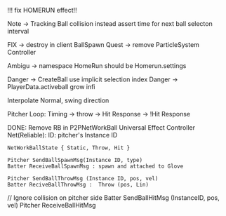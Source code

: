 
!!! fix HOMERUN effect!!

Note -> Tracking Ball collision instead assert time for next ball selecton interval

FIX -> destroy in client BallSpawn
Quest -> remove ParticleSystem Controller

Ambigu -> namespace HomeRun should be Homerun.settings

Danger -> CreateBall use implicit selection index
Danger -> PlayerData.activeball grow infi

Interpolate Normal, swing direction

Pitcher Loop:
    Timing  -> throw -> Hit Response
                     -> !Hit Response

DONE:
Remove RB in P2PNetWorkBall
Universal Effect Controller
Net(Reliable):
    ID: pitcher's Instance ID

    NetWorkBallState { Static, Throw, Hit }

    Pitcher SendBallSpawnMsg(Instance ID, type)
    Batter ReceiveBallSpawnMsg : spawn and attached to Glove

    Pitcher SendBallThrowMsg (Instance ID, pos, vel)
    Batter ReciveBallThrowMsg :  Throw (pos, Lin)

//  Ignore collision on pitcher side
    Batter SendBallHitMsg (InstanceID, pos, vel)
    Pitcher ReceiveBallHitMsg
    

